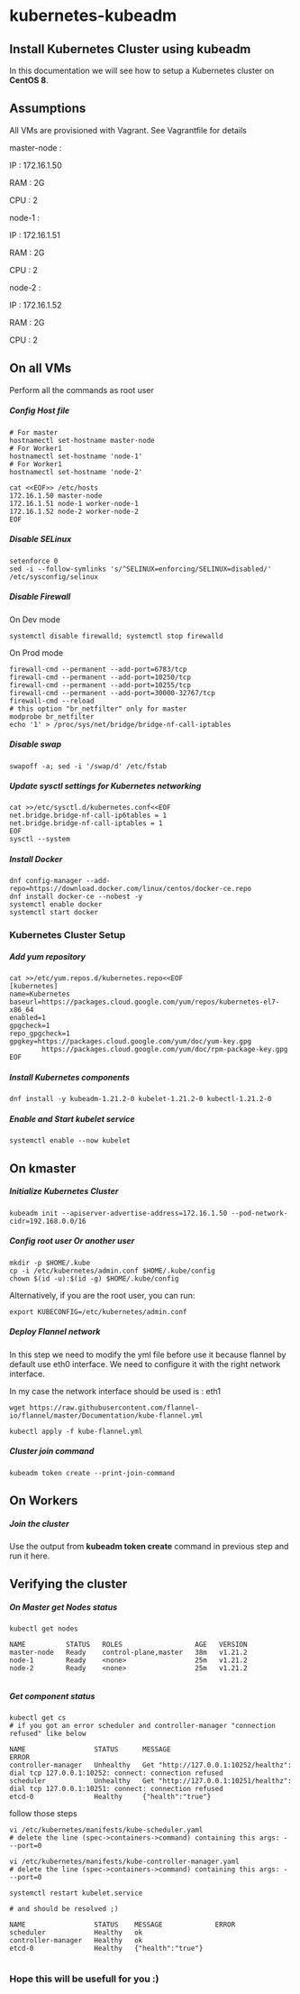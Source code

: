 # kubernetes-kubeadm

## Install Kubernetes Cluster using kubeadm
In this documentation we will see how to setup a Kubernetes cluster on __CentOS 8__.

## Assumptions

All VMs are provisioned with Vagrant.
See Vagrantfile for details

master-node : 

IP : 172.16.1.50

RAM : 2G

CPU : 2

node-1 :

IP : 172.16.1.51

RAM : 2G

CPU : 2

node-2 :

IP : 172.16.1.52

RAM : 2G

CPU : 2

## On all VMs

Perform all the commands as root user

##### Config Host file

```
# For master
hostnamectl set-hostname master-node
# For Worker1
hostnamectl set-hostname 'node-1'
# For Worker1
hostnamectl set-hostname 'node-2'

cat <<EOF>> /etc/hosts
172.16.1.50 master-node
172.16.1.51 node-1 worker-node-1
172.16.1.52 node-2 worker-node-2
EOF
```

##### Disable SELinux
```
setenforce 0
sed -i --follow-symlinks 's/^SELINUX=enforcing/SELINUX=disabled/' /etc/sysconfig/selinux
```

##### Disable Firewall

On Dev mode
```
systemctl disable firewalld; systemctl stop firewalld
```

On Prod mode
```
firewall-cmd --permanent --add-port=6783/tcp
firewall-cmd --permanent --add-port=10250/tcp
firewall-cmd --permanent --add-port=10255/tcp
firewall-cmd --permanent --add-port=30000-32767/tcp
firewall-cmd --reload
# this option "br_netfilter" only for master
modprobe br_netfilter
echo '1' > /proc/sys/net/bridge/bridge-nf-call-iptables
```


##### Disable swap
```
swapoff -a; sed -i '/swap/d' /etc/fstab
```

##### Update sysctl settings for Kubernetes networking
```
cat >>/etc/sysctl.d/kubernetes.conf<<EOF
net.bridge.bridge-nf-call-ip6tables = 1
net.bridge.bridge-nf-call-iptables = 1
EOF
sysctl --system
```
##### Install Docker
```
dnf config-manager --add-repo=https://download.docker.com/linux/centos/docker-ce.repo
dnf install docker-ce --nobest -y
systemctl enable docker
systemctl start docker
```
### Kubernetes Cluster Setup
##### Add yum repository
```
cat >>/etc/yum.repos.d/kubernetes.repo<<EOF
[kubernetes]
name=Kubernetes
baseurl=https://packages.cloud.google.com/yum/repos/kubernetes-el7-x86_64
enabled=1
gpgcheck=1
repo_gpgcheck=1
gpgkey=https://packages.cloud.google.com/yum/doc/yum-key.gpg
        https://packages.cloud.google.com/yum/doc/rpm-package-key.gpg
EOF
```
##### Install Kubernetes components
```
dnf install -y kubeadm-1.21.2-0 kubelet-1.21.2-0 kubectl-1.21.2-0
```
##### Enable and Start kubelet service
```
systemctl enable --now kubelet
```
## On kmaster
##### Initialize Kubernetes Cluster
```
kubeadm init --apiserver-advertise-address=172.16.1.50 --pod-network-cidr=192.168.0.0/16
```
##### Config root user Or another user 

```
mkdir -p $HOME/.kube
cp -i /etc/kubernetes/admin.conf $HOME/.kube/config
chown $(id -u):$(id -g) $HOME/.kube/config
```

Alternatively, if you are the root user, you can run:

```
export KUBECONFIG=/etc/kubernetes/admin.conf
```


##### Deploy Flannel network

In this step we need to modify the yml file before use it because flannel by default use eth0 interface. We need to configure it with the right network interface.

In my case the network interface should be used is : eth1

```
wget https://raw.githubusercontent.com/flannel-io/flannel/master/Documentation/kube-flannel.yml
```

```
kubectl apply -f kube-flannel.yml
```

##### Cluster join command
```
kubeadm token create --print-join-command
```

## On Workers
##### Join the cluster
Use the output from __kubeadm token create__ command in previous step and run it here.

## Verifying the cluster
##### On Master get Nodes status
```
kubectl get nodes

NAME          STATUS   ROLES                  AGE   VERSION
master-node   Ready    control-plane,master   38m   v1.21.2
node-1        Ready    <none>                 25m   v1.21.2
node-2        Ready    <none>                 25m   v1.21.2


```
##### Get component status
```
kubectl get cs
# if you got an error scheduler and controller-manager "connection refused" like below

NAME                 STATUS      MESSAGE                                                                  ERROR
controller-manager   Unhealthy   Get "http://127.0.0.1:10252/healthz": dial tcp 127.0.0.1:10252: connect: connection refused
scheduler            Unhealthy   Get "http://127.0.0.1:10251/healthz": dial tcp 127.0.0.1:10251: connect: connection refused
etcd-0               Healthy     {"health":"true"}
```

follow those steps 

```
vi /etc/kubernetes/manifests/kube-scheduler.yaml
# delete the line (spec->containers->command) containing this args: - --port=0

vi /etc/kubernetes/manifests/kube-controller-manager.yaml
# delete the line (spec->containers->command) containing this args: - --port=0

systemctl restart kubelet.service

# and should be resolved ;) 

NAME                 STATUS    MESSAGE             ERROR
scheduler            Healthy   ok
controller-manager   Healthy   ok
etcd-0               Healthy   {"health":"true"}


```

### Hope this will be usefull for you :)